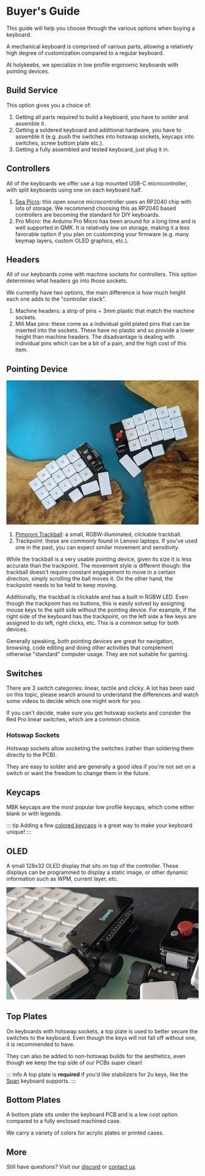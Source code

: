 <script setup>
import Images from '../../components/Images.vue';

import controllerheadersflat from './controller-headers-flat.jpg';
import millmaxcontroller from './millmax-controller.jpg';

import cases1 from './cases-1.jpg';
import cases2 from './cases-2.jpg';
import cases3 from './cases-3.jpg';
import cases4 from './cases-4.jpg';
</script>

# Buyer's Guide

This guide will help you choose through the various options when buying a keyboard.

A mechanical keyboard is comprised of various parts, allowing a relatively high degree of customization compared to a regular keyboard.

At holykeebs, we specialize in low profile ergonomic keyboards with pointing devices.

## Build Service

This option gives you a choice of:

1. Getting all parts required to build a keyboard, you have to solder and assemble it.
2. Getting a soldered keyboard and additional hardware, you have to assemble it (e.g. push the switches into hotswap sockets, keycaps into switches, screw bottom plate etc.).
3. Getting a fully assembled and tested keyboard, just plug it in.

## Controllers

All of the keyboards we offer use a top mounted USB-C microcontroller, with split keyboards using one on each keyboard half.

1. [Sea Picro](https://joshajohnson.com/sea-picro/): this open source microcontroller uses an RP2040 chip with lots of storage. We recommend choosing this as RP2040 based controllers are becoming the standard for DIY keyboards.
1. Pro Micro: the Arduino Pro Micro has been around for a long time and is well supported in QMK. It is relatively low on storage, making it a less favorable option if you plan on customizing your firmware (e.g. many keymap layers, custom OLED graphics, etc.).

## Headers

All of our keyboards come with machine sockets for controllers. This option determines what headers go into those sockets.

We currently have two options, the main difference is how much height each one adds to the "controller stack".

1. Machine headers: a strip of pins + 3mm plastic that match the machine sockets.
1. Mill Max pins: these come as a individual gold plated pins that can be inserted into the sockets. These have no plastic and so provide a lower height than machine headers. The disadvantage is dealing with individual pins which can be a bit of a pain, and the high cost of this item.

<Images :paths="[controllerheadersflat, millmaxcontroller]" />

## Pointing Device

![pointing-device](./pointing-device.jpg)

1. [Pimoroni Trackball](https://shop.pimoroni.com/products/trackball-breakout?variant=27672765038675): a small, RGBW-illuminated, clickable trackball.
1. Trackpoint: these are commonly found in Lenovo laptops. If you've used one in the past, you can expect similar movement and sensitivity.

While the trackball is a very usable pointing device, given its size it is less accurate than the trackpoint. The movement style is different though: the trackball doesn't require constant engagement to move in a certain direction, simply scrolling the ball moves it. On the other hand, the trackpoint needs to be held to keep moving.

Additionally, the trackball is clickable and has a built in RGBW LED. Even though the trackpoint has no buttons, this is easily solved by assigning mouse keys to the split side without the pointing device. For example, if the right side of the keyboard has the trackpoint, on the left side a few keys are assigned to do left, right clicks, etc. This is a common setup for both devices.

Generally speaking, both pointing devices are great for navigation, browsing, code editing and doing other activities that complement otherwise "standard" computer usage. They are not suitable for gaming.

## Switches

There are 3 switch categories: linear, tactile and clicky. A lot has been said on this topic, please search around to understand the differences and watch some videos to decide which one might work for you.

If you can't decide, make sure you get hotswap sockets and consider the Red Pro linear switches, which are a common choice.

### Hotswap Sockets

Hotswap sockets allow socketing the switches (rather than soldering them directly to the PCB).

They are easy to solder and are generally a good idea if you're not set on a switch or want the freedom to change them in the future.

## Keycaps

MBK keycaps are the most popular low profile keycaps, which come either blank or with legends.

::: tip
Adding a few [colored keycaps](https://holykeebs.com/products/mbk-dyed-low-profile-keycaps) is a great way to make your keyboard unique!
:::

## OLED

A small 128x32 OLED display that sits on top of the controller. These displays can be programmed to display a static image, or other dynamic information such as WPM, current layer, etc.

![oled](./oled.jpg)

## Top Plates

On keyboards with hotswap sockets, a top plate is used to better secure the switches to the keyboard. Even though the keys will not fall off without one, it is recommended to have.

They can also be added to non-hotswap builds for the aesthetics, even though we keep the top side of our PCBs super clean!

::: info
A top plate is **required** if you'd like stabilizers for 2u keys, like the [Span](https://holykeebs.com/products/span) keyboard supports.
:::

## Bottom Plates

A bottom plate sits under the keyboard PCB and is a low cost option compared to a fully enclosed machined case.

We carry a variety of colors for acrylic plates or printed cases.

<Images :paths="[cases1, cases2, cases3, cases4]" />

## More

Still have questions? Visit our [discord](https://discord.com/invite/Hd6X7yd5xF) or [contact us](https://holykeebs.com/pages/contact).
